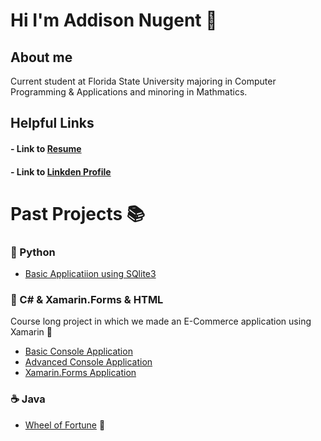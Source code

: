 # Hi I'm Addison Nugent 👋


## About me
Current student at Florida State University majoring in Computer Programming & Applications and minoring in Mathmatics.
 

## Helpful Links
####    - Link to [Resume](https://addisonnugent.github.io/Resume/) 
####    - Link to [Linkden Profile](https://www.linkedin.com/in/addison-nugent-73115319a)

# Past Projects 📚


### 🐍 Python
- [Basic Applicatiion using SQlite3](https://github.com/addisonnugent/BidderApplicationDatabase)

### 🌱 C# & Xamarin.Forms & HTML
Course long project in which we made an E-Commerce application using Xamarin 🛒
- [Basic Console Application](https://github.com/addisonnugent/E-Commerce-Basic-Console-Application) 
- [Advanced Console Application](https://github.com/addisonnugent/E-Commerce-Advanced-Console-Application)
- [Xamarin.Forms Application](https://github.com/addisonnugent/E-Commerce-Xamarin.Forms-Application) 
<!-- - [Web-Services](https://github.com/addisonnugent/E-Commerce-Web-Services) -->

<!--### ⭐️ C++

- 
-->

### ☕️ Java 
- [Wheel of Fortune](https://github.com/addisonnugent/Wheel-of-Fortune) 🎰



<!--
**addisonnugent/addisonnugent** is a ✨ _special_ ✨ repository because its `README.md` (this file) appears on your GitHub profile.

Here are some ideas to get you started:

- 🔭 I’m currently working on ...
- 🌱 I’m currently learning ...
- 👯 I’m looking to collaborate on ...
- 🤔 I’m looking for help with ...
- 💬 Ask me about ...
- 📫 How to reach me: ...
- 😄 Pronouns: ...
- ⚡ Fun fact: ...
-->
